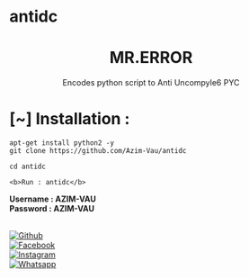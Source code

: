 # antidc


<h1 align="center"> MR.ERROR</h1>
<p align="center">
      Encodes python script to Anti Uncompyle6 PYC
</p>


<h1>[~] Installation : </h1>

```
apt-get install python2 -y
git clone https://github.com/Azim-Vau/antidc
```
```
cd antidc
```
```
<b>Run : antidc</b>
```

<b>Username : AZIM-VAU</b> <br/>
<b>Password : AZIM-VAU</b>


<br>[![Github](https://img.shields.io/badge/Github-AZIM--MAHMUD-dimgray?style=flat-square&logo=github)](https://github.com/Azim-vau)<br> [![Facebook](https://img.shields.io/badge/Facebook-AZIM-blue?style=flat-square&logo=facebook)](https://www.facebook.com/100022097600640)<br> [![Instagram](https://img.shields.io/badge/Instagram-AZIM--MAHMUD-hotpink?style=flat-square&logo=instagram)](https://Instagram.com/azimmahmud143)<br> [![Whatsapp](https://img.shields.io/badge/Whatsapp-AZIM--MAHMUD-deepgreen?style=flat-square&logo=whatsapp)](https://chat.whatsapp.com/DA8asUGMmRG42yKXrCsVb7)
